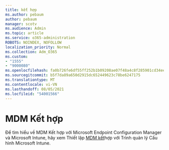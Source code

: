 ```yaml
---
title: kết hợp
ms.author: pebaum
author: pebaum
manager: scotv
ms.audience: Admin
ms.topic: article
ms.service: o365-administration
ROBOTS: NOINDEX, NOFOLLOW
localization_priority: Normal
ms.collection: Adm_O365
ms.custom:
- "1555"
- "9000080"
ms.openlocfilehash: fa0b726fe6df55ff252b1b09208ae07f48a4c8f285901cd34ee356fd842b0507
ms.sourcegitcommit: b5f7da89a650d2915dc652449623c78be6247175
ms.translationtype: MT
ms.contentlocale: vi-VN
ms.lasthandoff: 08/05/2021
ms.locfileid: "54001566"
---
```

# <a name="hybrid-mdm"></a>MDM Kết hợp

Để tìm hiểu về MDM Kết hợp với Microsoft Endpoint Configuration Manager và Microsoft Intune, hãy xem Thiết lập [MDM kết](https://docs.microsoft.com/configmgr/mdm/deploy-use/setup-hybrid-mdm)hợp với Trình quản lý Cấu hình Microsoft Intune.